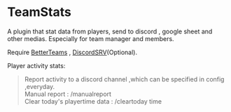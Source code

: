 # TeamStats
A plugin that stat data from players, send to discord , google sheet and other medias. Especially for team manager and members.

Require [BetterTeams](https://www.spigotmc.org/resources/better-teams.17129/) , [DiscordSRV](https://www.spigotmc.org/resources/discordsrv.18494/)(Optional).

Player activity stats:
> Report activity to a discord channel ,which can be specified in config ,everyday.<br>
>   Manual report : /manualreport<br>
>   Clear today's playertime data : /cleartoday time


